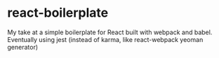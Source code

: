 # react-boilerplate

My take at a simple boilerplate for React built with webpack and babel.  Eventually using jest (instead of karma, like react-webpack yeoman generator)
